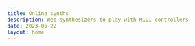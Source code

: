 ```yaml
---
title: Online synths
description: Web synthesizers to play with MIDI controllers
date: 2023-06-22
layout: home
---
```


<script setup>
import MainPage from './components/MainPage.vue'
</script>

<MainPage/>
